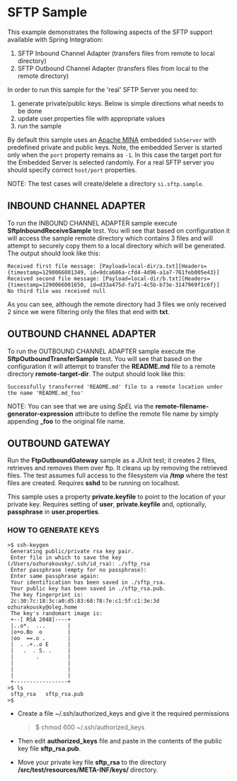 SFTP Sample
===========

This example demonstrates the following aspects of the SFTP support available with Spring Integration:

1. SFTP Inbound Channel Adapter (transfers files from remote to local directory)
2. SFTP Outbound Channel Adapter (transfers files from local to the remote directory)

In order to run this sample for the 'real' SFTP Server you need to:

1. generate private/public keys. Below is simple directions what needs to be done
2. update user.properties file with appropriate values
3. run the sample

By default this sample uses an [Apache MINA](https://mina.apache.org/sshd-project) embedded `SshServer` with predefined 
private and public keys.
Note, the embedded Server is started only when the `port` property remains as `-1`. In this case the target port
for the Embedded Server is selected randomly. For a real SFTP server you should specify correct `host/port` properties.

NOTE: The test cases will create/delete a directory `si.sftp.sample`.
	
## INBOUND CHANNEL ADAPTER
	
To run the INBOUND CHANNEL ADAPTER sample execute **SftpInboundReceiveSample** test. You will see that based on configuration it will access the sample remote directory which contains 3 files and will attempt to securely copy them to a local directory which will be generated. The output should look like this:

	Received first file message: [Payload=local-dir/a.txt][Headers={timestamp=1290066001349, id=9dca686a-cfd4-4d96-a1a7-761feb005e43}]
	Received second file message: [Payload=local-dir/b.txt][Headers={timestamp=1290066001650, id=d33a475d-fa71-4c5b-b73e-3147969f1c6f}]
	No third file was received null

As you can see, although the remote directory had 3 files we only received 2 since we were filtering only the files that end with **txt**.

## OUTBOUND CHANNEL ADAPTER
	
To run the OUTBOUND CHANNEL ADAPTER sample execute the **SftpOutboundTransferSample** test. You will see that based on the configuration it will attempt to transfer the **README.md** file to a remote directory **remote-target-dir**. The output should look like this:

	Successfully transferred 'README.md' file to a remote location under the name 'README.md_foo'

NOTE: You can see that we are using *SpEL* via the **remote-filename-generator-expression** attribute to define the remote file name by simply appending **_foo** to the original file name.

## OUTBOUND GATEWAY

Run the **FtpOutboundGateway** sample as a JUnit test; it creates 2 files, retrieves and removes them over ftp. It cleans up by removing the retrieved files. The test assumes full access to the filesystem via **/tmp** where the test files are created. Requires **sshd** to be running on localhost.

This sample uses a property **private.keyfile** to point to the location of your private key. Requires setting of **user**, **private.keyfile** and, optionally, **passphrase** in **user.properties**.
	
### HOW TO GENERATE KEYS

	>$ ssh-keygen
	 Generating public/private rsa key pair.
	 Enter file in which to save the key (/Users/ozhurakousky/.ssh/id_rsa): ./sftp_rsa
	 Enter passphrase (empty for no passphrase): 
	 Enter same passphrase again: 
	 Your identification has been saved in ./sftp_rsa.
	 Your public key has been saved in ./sftp_rsa.pub.
	 The key fingerprint is:
	 2c:30:7c:18:3c:a0:d5:83:68:78:7e:c1:5f:c1:3e:3d ozhurakousky@oleg.home
	 The key's randomart image is:
	 +--[ RSA 2048]----+
	 |..o*.  ...       |
	 |o+o.Bo  o        |
	 |oo  ==.o .       |
	 |  . .+..o E      |
	 |   .  . S. .     |
	 |       .         |
	 |                 |
	 |                 |
	 |                 |
	 +-----------------+
	>$ ls
	 sftp_rsa	sftp_rsa.pub
	>$

* Create a file ~/.ssh/authorized_keys and give it the required permissions

	>$ chmod 600 ~/.ssh/authorized_keys

* Then edit **authorized_keys** file and paste in the contents of the public key file **sftp_rsa.pub**.
* Move your private key file **sftp_rsa** to the directory **/src/test/resources/META-INF/keys/** directory.
